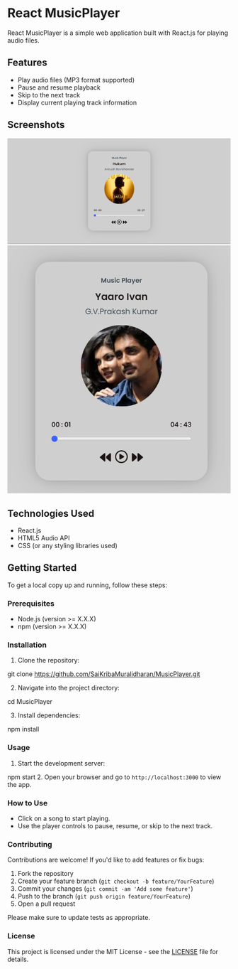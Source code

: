# React MusicPlayer

React MusicPlayer is a simple web application built with React.js for playing audio files.

## Features

- Play audio files (MP3 format supported)
- Pause and resume playback
- Skip to the next track
- Display current playing track information

## Screenshots

![Screenshot 1](public/Assets/Images/ScreenshotPlayer.png)
![Screenshot 2](public/Assets/Images/mini.png)

## Technologies Used

- React.js
- HTML5 Audio API
- CSS (or any styling libraries used)

## Getting Started

To get a local copy up and running, follow these steps:

### Prerequisites

- Node.js (version >= X.X.X)
- npm (version >= X.X.X)

### Installation

1. Clone the repository:

git clone https://github.com/SaiKribaMuralidharan/MusicPlayer.git

2. Navigate into the project directory:

cd MusicPlayer


3. Install dependencies:

npm install


### Usage


1. Start the development server:

npm start
2. Open your browser and go to `http://localhost:3000` to view the app.

### How to Use

- Click on a song to start playing.
- Use the player controls to pause, resume, or skip to the next track.

### Contributing

Contributions are welcome! If you'd like to add features or fix bugs:

1. Fork the repository
2. Create your feature branch (`git checkout -b feature/YourFeature`)
3. Commit your changes (`git commit -am 'Add some feature'`)
4. Push to the branch (`git push origin feature/YourFeature`)
5. Open a pull request

Please make sure to update tests as appropriate.

### License

This project is licensed under the MIT License - see the [LICENSE](LICENSE) file for details.



